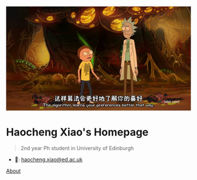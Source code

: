 <!-- _coverpage.md -->

![logo](./logo.jpg ':size=300')

<h1>
	<a class="anchor">
		<span>Haocheng Xiao's Homepage</span>
	</a>
</h1>

> 2nd year Ph student in University of Edinburgh

- 📧: [haocheng.xiao@ed.ac.uk](mailto:haocheng.xiao@ed.ac.uk)

[About](#about)

